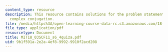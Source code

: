 ```yaml
---
content_type: resource
description: This resource contains solutions for the problem statements related to
  complex conjugation.
file: /media/https%3A/open-learning-course-data-rc.s3.amazonaws.com/18-03sc-differential-equations-fall-2011/9b1f591a2e2a4ef899929910f2acd208_MIT18_03SCF11_s6_4quiza.pdf
file_type: application/pdf
resourcetype: Document
title: MIT18_03SCF11_s6_4quiza.pdf
uid: 9b1f591a-2e2a-4ef8-9992-9910f2acd208
---
```

